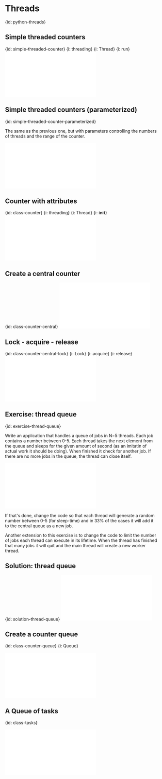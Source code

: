 # Threads
{id: python-threads}

## Simple threaded counters
{id: simple-threaded-counter}
{i: threading}
{i: Thread}
{i: run}
![](examples/threads/simple_counter.py)


## Simple threaded counters (parameterized)
{id: simple-threaded-counter-parameterized}


The same as the previous one, but with parameters controlling the numbers
of threads and the range of the counter.


![](examples/threads/simple_counter_parameterized.py)


## Counter with attributes
{id: class-counter}
{i: threading}
{i: Thread}
{i: __init__}
![](examples/threads/counter.py)


## Create a central counter
{id: class-counter-central}
![](examples/threads/counter_central.py)


## Lock - acquire - release
{id: class-counter-central-lock}
{i: Lock}
{i: acquire}
{i: release}
![](examples/threads/counter_central_lock.py)


## Exercise: thread queue
{id: exercise-thread-queue}


Write an application that handles a queue of jobs in N=5 threads.
Each job contains a number between 0-5.
Each thread takes the next element from the queue and sleeps for the given amount
of second (as an imitatin of actual work it should be doing). When finished it check
for another job. If there are no more jobs in the queue, the thread can close itself.


![](examples/threads/queue_skeleton.py)


If that's done, change the code so that each thread will generate a random
number between 0-5 (for sleep-time) and in 33% of the cases it will add it to the central queue
as a new job.




Another extension to this exercise is to change the code to limit the number of jobs each thread
can execute in its lifetime. When the thread has finished that many jobs it will quit and the
main thread will create a new worker thread.




## Solution: thread queue
{id: solution-thread-queue}
![](examples/threads/queue.py)


## Create a counter queue
{id: class-counter-queue}
{i: Queue}

![](examples/threads/counter_queue.py)

## A Queue of tasks
{id: class-tasks}

![](examples/threads/tasks.py)

